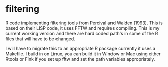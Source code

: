 filtering
==========

R code implementing filtering tools from Percival and Walden (1993). This is based on their LISP code, it uses FFTW and requires compiling. This is my current working version and there are hard coded path's in some of the R files that will have to be changed. 

I will have to migrate this to an appropriate R package currently it uses a Makefile. I build in on Linux, you can build it in Window or Mac using either Rtools or Fink if you set up fftw and set the path variables appropriately.

